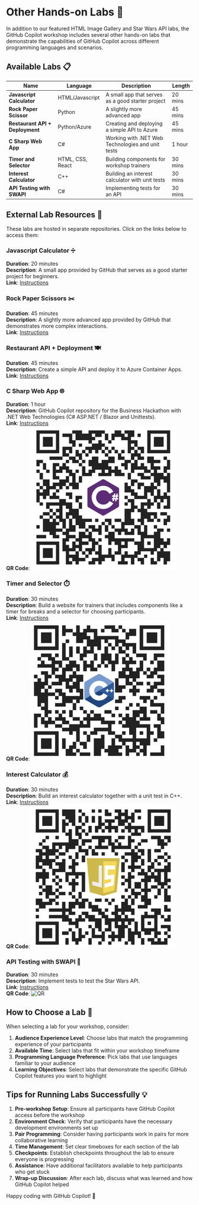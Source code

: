 # Other Hands-on Labs 🧩

In addition to our featured HTML Image Gallery and Star Wars API labs, the GitHub Copilot workshop includes several other hands-on labs that demonstrate the capabilities of GitHub Copilot across different programming languages and scenarios.

## Available Labs 📋

| Name | Language | Description | Length |
| ---- | -------- | ----------- | ------ |
| **Javascript Calculator** | HTML/Javascript | A small app that serves as a good starter project | 20 mins |
| **Rock Paper Scissor** | Python | A slightly more advanced app | 45 mins |
| **Restaurant API + Deployment** | Python/Azure | Creating and deploying a simple API to Azure | 45 mins |
| **C Sharp Web App** | C# | Working with .NET Web Technologies and unit tests | 1 hour |
| **Timer and Selector** | HTML, CSS, React | Building components for workshop trainers | 30 mins |
| **Interest Calculator** | C++ | Building an interest calculator with unit tests | 30 mins |
| **API Testing with SWAPI** | C# | Implementing tests for an API | 30 mins |

## External Lab Resources 🔗

These labs are hosted in separate repositories. Click on the links below to access them:

### Javascript Calculator ➗
**Duration**: 20 minutes  
**Description**: A small app provided by GitHub that serves as a good starter project for beginners.  
**Link**: [Instructions](https://github.com/ps-copilot-sandbox/javascript-calculator-demo)

### Rock Paper Scissors ✂️
**Duration**: 45 minutes  
**Description**: A slightly more advanced app provided by GitHub that demonstrates more complex interactions.  
**Link**: [Instructions](https://github.com/copilot-workshops/copilot-rock-paper-scissors?tab=readme-ov-file)

### Restaurant API + Deployment 🍽️
**Duration**: 45 minutes  
**Description**: Create a simple API and deploy it to Azure Container Apps.  
**Link**: [Instructions](https://github.com/devndive/coding-with-gh-copilot/blob/main/README.md)

### C Sharp Web App 🌐
**Duration**: 1 hour  
**Description**: GitHub Copilot repository for the Business Hackathon with .NET Web Technologies (C# ASP.NET / Blazor and Unittests).  
**Link**: [Instructions](https://github.com/Blubern/GCH-CSharpAspUnitTest)  
**QR Code**: ![QR](../assets/images/qr/CSharpApsUnit.png)

### Timer and Selector ⏱️
**Duration**: 30 minutes  
**Description**: Build a website for trainers that includes components like a timer for breaks and a selector for choosing participants.  
**Link**: [Instructions](https://github.com/Blubern/GCH-WebDevJavaScript)  
**QR Code**: ![QR](../assets/images/qr/WebDevReact.png)

### Interest Calculator 💰
**Duration**: 30 minutes  
**Description**: Build an interest calculator together with a unit test in C++.  
**Link**: [Instructions](https://github.com/Blubern/GCH-CPlusPlus)  
**QR Code**: ![QR](../assets/images/qr/CPlusPlus.png)

### API Testing with SWAPI 🧪
**Duration**: 30 minutes  
**Description**: Implement tests to test the Star Wars API.  
**Link**: [Instructions](https://github.com/tobiaswittenburg/SWAPITest)  
**QR Code**: ![QR](../assets/images/qr/qr_apitesting.png)

## How to Choose a Lab 🤔

When selecting a lab for your workshop, consider:

1. **Audience Experience Level**: Choose labs that match the programming experience of your participants
2. **Available Time**: Select labs that fit within your workshop timeframe
3. **Programming Language Preference**: Pick labs that use languages familiar to your audience
4. **Learning Objectives**: Select labs that demonstrate the specific GitHub Copilot features you want to highlight

## Tips for Running Labs Successfully 💡

1. **Pre-workshop Setup**: Ensure all participants have GitHub Copilot access before the workshop
2. **Environment Check**: Verify that participants have the necessary development environments set up
3. **Pair Programming**: Consider having participants work in pairs for more collaborative learning
4. **Time Management**: Set clear timeboxes for each section of the lab
5. **Checkpoints**: Establish checkpoints throughout the lab to ensure everyone is progressing
6. **Assistance**: Have additional facilitators available to help participants who get stuck
7. **Wrap-up Discussion**: After each lab, discuss what was learned and how GitHub Copilot helped

Happy coding with GitHub Copilot! 🚀
